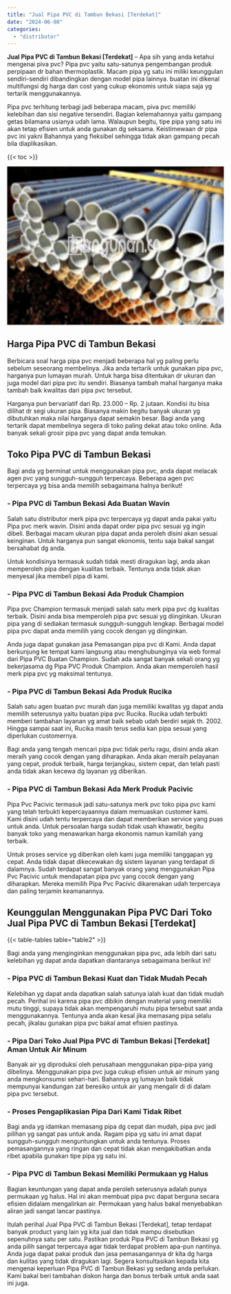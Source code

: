 ```yaml
---
title: "Jual Pipa PVC di Tambun Bekasi [Terdekat]"
date: "2024-06-08"
categories: 
  - "distributor"
---
```


**Jual Pipa PVC di Tambun Bekasi \[Terdekat\]** – Apa sih yang anda ketahui mengenai piva pvc? Pipa pvc yaitu satu-satunya pengembangan produk perpipaan dr bahan thermoplastik. Macam pipa yg satu ini miliki keunggulan sendiri-sendiri dibandingkan dengan model pipa lainnya. buatan ini dikenal multifungsi dg harga dan cost yang cukup ekonomis untuk siapa saja yg tertarik menggunakannya.

Pipa pvc terhitung terbagi jadi beberapa macam, piva pvc memiliki kelebihan dan sisi negative tersendiri. Bagian kelemahannya yaitu gampang getas bilamana usianya udah lama. Walaupun begitu, tipe pipa yang satu ini akan tetap efisien untuk anda gunakan dg seksama. Keistimewaan dr pipa pvc ini yakni Bahannya yang fleksibel sehingga tidak akan gampang pecah bila diaplikasikan.

{{< toc >}}

![Jual Pipa PVC di Tambun Bekasi [Terdekat]](/images/jaul-pipa-pvc-51.png)

## Harga Pipa PVC di Tambun Bekasi

Berbicara soal harga pipa pvc menjadi beberapa hal yg paling perlu sebelum seseorang membelinya. Jika anda tertarik untuk gunakan pipa pvc, harganya pun lumayan murah. Untuk harga bisa ditentukan dr ukuran dan juga model dari pipa pvc itu sendiri. Biasanya tambah mahal harganya maka tambah baik kwalitas dari pipa pvc tersebut.

Harganya pun bervariatif dari Rp. 23.000 – Rp. 2 jutaan. Kondisi itu bisa dilihat dr segi ukuran pipa. Biasanya makin begitu banyak ukuran yg dibutuhkan maka nilai harganya dapat semakin besar. Bagi anda yang tertarik dapat membelinya segera di toko paling dekat atau toko online. Ada banyak sekali grosir pipa pvc yang dapat anda temukan.

## Toko Pipa PVC di Tambun Bekasi

Bagi anda yg berminat untuk menggunakan pipa pvc, anda dapat melacak agen pvc yang sungguh-sungguh terpercaya. Beberapa agen pvc terpercaya yg bisa anda memilih sebagaimana halnya berikut!

### \- Pipa PVC di Tambun Bekasi Ada Buatan Wavin

Salah satu distributor merk pipa pvc terpercaya yg dapat anda pakai yaitu Pipa pvc merk wavin. Disini anda dapat order pipa pvc sesuai yg ingin dibeli. Berbagai macam ukuran pipa dapat anda peroleh disini akan sesuai keinginan. Untuk harganya pun sangat ekonomis, tentu saja bakal sangat bersahabat dg anda.

Untuk kondisinya termasuk sudah tidak mesti diragukan lagi, anda akan memperoleh pipa dengan kualitas terbaik. Tentunya anda tidak akan menyesal jika membeli pipa di kami.

### \- Pipa PVC di Tambun Bekasi Ada Produk Champion

Pipa pvc Champion termasuk menjadi salah satu merk pipa pvc dg kualitas terbaik. Disini anda bisa memperoleh pipa pvc sesuai yg diinginkan. Ukuran pipa yang di sediakan termasuk sungguh-sungguh lengkap. Berbagai model pipa pvc dapat anda memilih yang cocok dengan yg diinginkan.

Anda juga dapat gunakan jasa Pemasangan pipa pvc di Kami. Anda dapat berkunjung ke tempat kami langsung atau menghubunginya via web formal dari Pipa PVC Buatan Champion. Sudah ada sangat banyak sekali orang yg bekerjasama dg Pipa PVC Produk Champion. Anda akan memperoleh hasil merk pipa pvc yg maksimal tentunya.

### \- Pipa PVC di Tambun Bekasi Ada Produk Rucika

Salah satu agen buatan pvc murah dan juga memiliki kwalitas yg dapat anda memilih seterusnya yaitu buatan pipa pvc Rucika. Rucika udah terbukti memberi tambahan layanan yg amat baik sebab udah berdiri sejak th. 2002. Hingga sampai saat ini, Rucika masih terus sedia kan pipa sesuai yang diperlukan customernya.

Bagi anda yang tengah mencari pipa pvc tidak perlu ragu, disini anda akan meraih yang cocok dengan yang diharapkan. Anda akan meraih pelayanan yang cepat, produk terbaik, harga terjangkau, sistem cepat, dan telah pasti anda tidak akan kecewa dg layanan yg diberikan.

### \- Pipa PVC di Tambun Bekasi Ada Merk Produk Pacivic

Pipa Pvc Pacivic termasuk jadi satu-satunya merk pvc toko pipa pvc kami yang telah terbukti kepercayaannya dalam memuaskan customer kami. Kami disini udah tentu terpercaya dan dapat memberikan service yang puas untuk anda. Untuk persoalan harga sudah tidak usah khawatir, begitu banyak toko yang menawarkan harga ekonomis namun kamilah yang terbaik.

Untuk proses service yg diberikan oleh kami juga memiliki tanggapan yg cepat. Anda tidak dapat dikecewakan dg sistem layanan yang terdapat di dalamnya. Sudah terdapat sangat banyak orang yang menggunakan Pipa Pvc Pacivic untuk mendapatan pipa pvc yang cocok dengan yang diharapkan. Mereka memilih Pipa Pvc Pacivic dikarenakan udah terpercaya dan paling terjamin keamanannya.

## Keunggulan Menggunakan Pipa PVC Dari Toko Jual Pipa PVC di Tambun Bekasi \[Terdekat\]

{{< table-tables table="table2" >}}

Bagi anda yang menginginkan menggunakan pipa pvc, ada lebih dari satu kelebihan yg dapat anda dapatkan diantaranya sebagaimana berikut ini!

### \- Pipa PVC di Tambun Bekasi Kuat dan Tidak Mudah Pecah

Kelebihan yg dapat anda dapatkan salah satunya ialah kuat dan tidak mudah pecah. Perihal ini karena pipa pvc dibikin dengan material yang memiliki mutu tinggi, supaya tidak akan mempengaruhi mutu pipa tersebut saat anda menggunakannya. Tentunya anda akan kesal jika memasang pipa selalu pecah, jikalau gunakan pipa pvc bakal amat efisien pastinya.

### \- Pipa Dari Toko Jual Pipa PVC di Tambun Bekasi \[Terdekat\] Aman Untuk Air Minum

Banyak air yg diproduksi oleh perusahaan menggunakan pipa-pipa yang dibelinya. Menggunakan pipa pvc juga cukup efisien untuk air minum yang anda mengkonsumsi sehari-hari. Bahannya yg lumayan baik tidak mempunyai kandungan zat beresiko untuk air yang mengalir di di dalam pipa pvc tersebut.

### \- Proses Pengaplikasian Pipa Dari Kami Tidak Ribet

Bagi anda yg idamkan memasang pipa dg cepat dan mudah, pipa pvc jadi pilihan yg sangat pas untuk anda. Ragam pipa yg satu ini amat dapat sungguh-sungguh menguntungkan untuk anda tentunya. Proses pemasangannya yang ringan dan cepat tidak akan mengakibatkan anda ribet apabila gunakan tipe pipa yg satu ini.

### \- Pipa PVC di Tambun Bekasi Memiliki Permukaan yg Halus

Bagian keuntungan yang dapat anda peroleh seterusnya adalah punya permukaan yg halus. Hal ini akan membuat pipa pvc dapat berguna secara efisien didalam mengalirkan air. Permukaan yang halus bakal menyebabkan aliran jadi sangat lancar pastinya.

Itulah perihal Jual Pipa PVC di Tambun Bekasi \[Terdekat\], tetap terdapat banyak product yang lain yg kita jual dan tidak mampu disebutkan sepenuhnya satu per satu. Pastikan produk Pipa PVC di Tambun Bekasi yg anda pilih sangat terpercaya agar tidak terdapat problem apa-pun nantinya. Anda juga dapat pakai produk dan jasa pemasangannya dr kita dg harga dan kulitas yang tidak diragukan lagi. Segera konsultasikan kepada kita mengenai keperluan Pipa PVC di Tambun Bekasi yg sedang anda perlukan. Kami bakal beri tambahan diskon harga dan bonus terbaik untuk anda saat ini juga.
